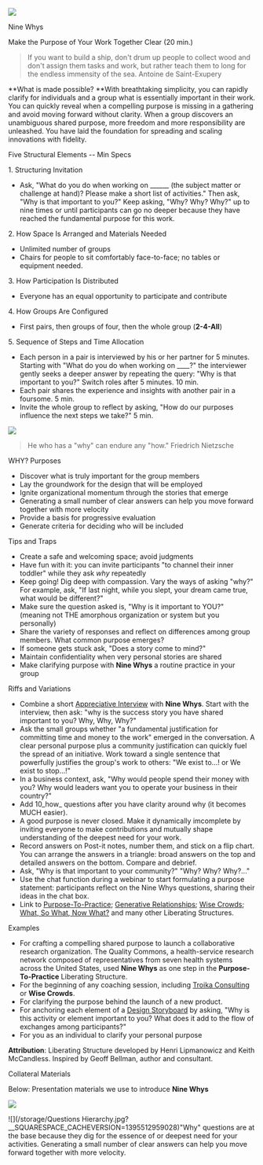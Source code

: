 ![](/storage/icons/03_9-Whys.png?__SQUARESPACE_CACHEVERSION=1337874206062)

Nine Whys

Make the Purpose of Your Work Together Clear (20 min.)

> 
> 
> If you want to build a ship, don't drum up people to collect wood and don't assign them tasks and work, but rather teach them to long for the endless immensity of the sea. Antoine de Saint-Exupery
> 



**What is made possible? **With breathtaking simplicity, you can rapidly clarify for individuals and a group what is essentially important in their work. You can quickly reveal when a compelling purpose is missing in a gathering and avoid moving forward without clarity. When a group discovers an unambiguous shared purpose, more freedom and more responsibility are unleashed. You have laid the foundation for spreading and scaling innovations with fidelity.

Five Structural Elements -- Min Specs

1\. Structuring Invitation


* Ask, "What do you do when working on \_\_\_\_\_\_ (the subject matter or challenge at hand)? Please make a short list of activities." Then ask, "Why is that important to you?" Keep asking, "Why? Why? Why?" up to nine times or until participants can go no deeper because they have reached the fundamental purpose for this work.


2\. How Space Is Arranged and Materials Needed


* Unlimited number of groups
* Chairs for people to sit comfortably face-to-face; no tables or equipment needed.


3\. How Participation Is Distributed


* Everyone has an equal opportunity to participate and contribute


4\. How Groups Are Configured


* First pairs, then groups of four, then the whole group (**2-4-All**)


5\. Sequence of Steps and Time Allocation


* Each person in a pair is interviewed by his or her partner for 5 minutes. Starting with "What do you do when working on \_\_\_\_?" the interviewer gently seeks a deeper answer by repeating the query: "Why is that important to you?" Switch roles after 5 minutes. 10 min.
* Each pair shares the experience and insights with another pair in a foursome. 5 min.
* Invite the whole group to reflect by asking, "How do our purposes influence the next steps we take?" 5 min.


![](/storage/Slide03.jpg?__SQUARESPACE_CACHEVERSION=1395509433852)

> 
> 
> He who has a "why" can endure any "how."   Friedrich Nietzsche
> 
> 
> 



WHY? Purposes


* Discover what is truly important for the group members
* Lay the groundwork for the design that will be employed
* Ignite organizational momentum through the stories that emerge
* Generating a small number of clear answers can help you move forward together with more velocity
* Provide a basis for progressive evaluation
* Generate criteria for deciding who will be included


Tips and Traps


* Create a safe and welcoming space; avoid judgments
* Have fun with it: you can invite participants "to channel their inner toddler" while they ask _why_ repeatedly
* Keep going! Dig deep with compassion. Vary the ways of asking "why?" For example, ask, "If last night, while you slept, your dream came true, what would be different?"
* Make sure the question asked is, "Why is it important to YOU?" (meaning not THE amorphous organization or system but you personally)
* Share the variety of responses and reflect on differences among group members. What common purpose emerges?
* If someone gets stuck ask, "Does a story come to mind?"
* Maintain confidentiality when very personal stories are shared
* Make clarifying purpose with **Nine Whys** a routine practice in your group


Riffs and Variations


* Combine a short [Appreciative Interview][0] with  **Nine Whys**.  Start with the interview, then ask: "why is the success story you have shared important to you? Why, Why, Why?" 
* Ask the small groups whether "a fundamental justification for committing time and money to the work" emerged in the conversation. A clear personal purpose plus a community justification can quickly fuel the spread of an initiative. Work toward a single sentence that powerfully justifies the group's work to others: "We exist to...! or We exist to stop...!"
* In a business context, ask, "Why would people spend their money with you? Why would leaders want you to operate your business in their country?"
* Add 10_how_ questions after you have clarity around why (it becomes MUCH easier).
* A good purpose is never closed.  Make it dynamically imcomplete by inviting everyone to make contributions and mutually shape understanding of the deepest need for your work.
* Record answers on Post-it notes, number them, and stick on a flip chart. You can arrange the answers in a triangle: broad answers on the top and detailed answers on the bottom. Compare and debrief.
* Ask, "Why is that important to your community?" "Why? Why? Why?..."
* Use the chat function during a webinar to start formulating a purpose statement: participants reflect on the Nine Whys questions, sharing their ideas in the chat box.
* Link to [Purpose-To-Practice][1]; [Generative Relationships][2]; [Wise Crowds][3]; [What, So What, Now What?][4] and many other Liberating Structures.


Examples


* For crafting a compelling shared purpose to launch a collaborative research organization. The Quality Commons, a health-service research network composed of representatives from seven health systems across the United States, used **Nine Whys** as one step in the **Purpose-To-Practice** Liberating Structure.
* For the beginning of any coaching session, including [Troika Consulting][5] or **Wise Crowds**.
* For clarifying the purpose behind the launch of a new product.
* For anchoring each element of a [Design Storyboard][6] by asking, "Why is this activity or element important to you? What does it add to the flow of exchanges among participants?"
* For you as an individual to clarify your personal purpose


**Attribution**: Liberating Structure developed by Henri Lipmanowicz and Keith McCandless. Inspired by Geoff Bellman, author and consultant.

Collateral Materials

Below: Presentation materials we use to introduce **Nine Whys**

![](/storage/Slide02.jpg?__SQUARESPACE_CACHEVERSION=1395508914437)

![](/storage/Questions Hierarchy.jpg?__SQUARESPACE_CACHEVERSION=1395512959028)"Why" questions are at the base because they dig for the essence of or deepest need for your activities. Generating a small number of clear answers can help you move forward together with more velocity.


[0]: /5-appreciative-interviews-ai/
[1]: /33-purpose-to-practice-p2p/
[2]: /26-generative-relationships-st/
[3]: /13-wise-crowds/
[4]: /9-what-so-what-now-what-w/
[5]: /8-troika-consulting/
[6]: /21-design-storyboards/